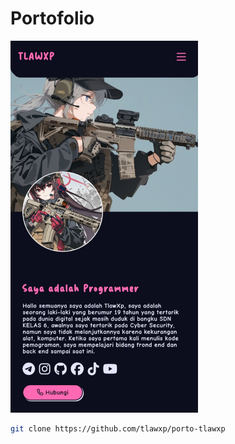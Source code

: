 # Portofolio

<img src="assets/img/1757147270149.jpg" style="width: 300px; margin: auto">

```bash
git clone https://github.com/tlawxp/porto-tlawxp
```
